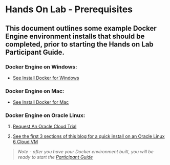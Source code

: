 # Hands On Lab - Prerequisites

## This document outlines some example Docker Engine environment installs that should be completed, prior to starting the Hands on Lab Participant Guide.


### Docker Engine on Windows:

* [See Install Docker for Windows](https://docs.docker.com/docker-for-windows/install/)

### Docker Engine on Mac:

* [See Install Docker for Mac](https://docs.docker.com/docker-for-mac/install/)

### Docker Engine on Oracle Linux:

1. [Request An Oracle Cloud Trial](https://cloud.oracle.com/tryit)

2. [See the first 3 sections of this blog for a quick install on an Oracle Linux 6 Cloud VM](https://community.oracle.com/community/cloud_computing/infrastructure-as-a-service-iaas/oracle-container-cloud-service/blog/2017/01/26/the-fast-path-to-a-private-docker-registry-on-oracle-public-cloud)

> *Note - after you have your Docker environment built, you will be ready to start the [Participant Guide](../master/Participant-Guide.md)* 
